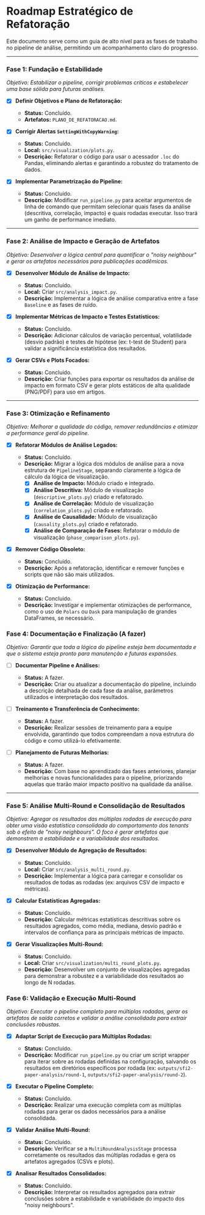 # Roadmap Estratégico de Refatoração

Este documento serve como um guia de alto nível para as fases de trabalho no pipeline de análise, permitindo um acompanhamento claro do progresso.

---

### Fase 1: Fundação e Estabilidade

*Objetivo: Estabilizar o pipeline, corrigir problemas críticos e estabelecer uma base sólida para futuras análises.*

- [x] **Definir Objetivos e Plano de Refatoração:**
  - **Status:** Concluído.
  - **Artefatos:** `PLANO_DE_REFATORACAO.md`.

- [x] **Corrigir Alertas `SettingWithCopyWarning`:**
  - **Status:** Concluído.
  - **Local:** `src/visualization/plots.py`.
  - **Descrição:** Refatorar o código para usar o acessador `.loc` do Pandas, eliminando alertas e garantindo a robustez do tratamento de dados.

- [x] **Implementar Parametrização do Pipeline:**
  - **Status:** Concluído.
  - **Descrição:** Modificar `run_pipeline.py` para aceitar argumentos de linha de comando que permitam selecionar quais fases da análise (descritiva, correlação, impacto) e quais rodadas executar. Isso trará um ganho de performance imediato.

---

### Fase 2: Análise de Impacto e Geração de Artefatos

*Objetivo: Desenvolver a lógica central para quantificar o "noisy neighbour" e gerar os artefatos necessários para publicações acadêmicas.*

- [x] **Desenvolver Módulo de Análise de Impacto:**
  - **Status:** Concluído.
  - **Local:** Criar `src/analysis_impact.py`.
  - **Descrição:** Implementar a lógica de análise comparativa entre a fase `Baseline` e as fases de ruído.

- [x] **Implementar Métricas de Impacto e Testes Estatísticos:**
  - **Status:** Concluído.
  - **Descrição:** Adicionar cálculos de variação percentual, volatilidade (desvio padrão) e testes de hipótese (ex: t-test de Student) para validar a significância estatística dos resultados.

- [x] **Gerar CSVs e Plots Focados:**
  - **Status:** Concluído.
  - **Descrição:** Criar funções para exportar os resultados da análise de impacto em formato CSV e gerar plots estáticos de alta qualidade (PNG/PDF) para uso em artigos.

---

### Fase 3: Otimização e Refinamento

*Objetivo: Melhorar a qualidade do código, remover redundâncias e otimizar a performance geral do pipeline.*

- [x] **Refatorar Módulos de Análise Legados:**
  - **Status:** Concluído.
  - **Descrição:** Migrar a lógica dos módulos de análise para a nova estrutura de `PipelineStage`, separando claramente a lógica de cálculo da lógica de visualização.
    - [x] **Análise de Impacto:** Módulo criado e integrado.
    - [x] **Análise Descritiva:** Módulo de visualização (`descriptive_plots.py`) criado e refatorado.
    - [x] **Análise de Correlação:** Módulo de visualização (`correlation_plots.py`) criado e refatorado.
    - [x] **Análise de Causalidade:** Módulo de visualização (`causality_plots.py`) criado e refatorado.
    - [x] **Análise de Comparação de Fases:** Refatorar o módulo de visualização (`phase_comparison_plots.py`).

- [x] **Remover Código Obsoleto:**
  - **Status:** Concluído.
  - **Descrição:** Após a refatoração, identificar e remover funções e scripts que não são mais utilizados.

- [x] **Otimização de Performance:**
  - **Status:** Concluído.
  - **Descrição:** Investigar e implementar otimizações de performance, como o uso de `Polars` ou `Dask` para manipulação de grandes DataFrames, se necessário.

### Fase 4: Documentação e Finalização (A fazer)

*Objetivo: Garantir que toda a lógica do pipeline esteja bem documentada e que o sistema esteja pronto para manutenção e futuras expansões.*

- [ ] **Documentar Pipeline e Análises:**
  - **Status:** A fazer.
  - **Descrição:** Criar ou atualizar a documentação do pipeline, incluindo a descrição detalhada de cada fase da análise, parâmetros utilizados e interpretação dos resultados.

- [ ] **Treinamento e Transferência de Conhecimento:**
  - **Status:** A fazer.
  - **Descrição:** Realizar sessões de treinamento para a equipe envolvida, garantindo que todos compreendam a nova estrutura do código e como utilizá-lo efetivamente.

- [ ] **Planejamento de Futuras Melhorias:**
  - **Status:** A fazer.
  - **Descrição:** Com base no aprendizado das fases anteriores, planejar melhorias e novas funcionalidades para o pipeline, priorizando aquelas que trarão maior impacto positivo na qualidade da análise.

---

### Fase 5: Análise Multi-Round e Consolidação de Resultados

*Objetivo: Agregar os resultados das múltiplas rodadas de execução para obter uma visão estatística consolidada do comportamento dos tenants sob o efeito de "noisy neighbours". O foco é gerar artefatos que demonstrem a estabilidade e a variabilidade dos resultados.*

- [x] **Desenvolver Módulo de Agregação de Resultados:**
  - **Status:** Concluído.
  - **Local:** Criar `src/analysis_multi_round.py`.
  - **Descrição:** Implementar a lógica para carregar e consolidar os resultados de todas as rodadas (ex: arquivos CSV de impacto e métricas).

- [x] **Calcular Estatísticas Agregadas:**
  - **Status:** Concluído.
  - **Descrição:** Calcular métricas estatísticas descritivas sobre os resultados agregados, como média, mediana, desvio padrão e intervalos de confiança para as principais métricas de impacto.

- [x] **Gerar Visualizações Multi-Round:**
  - **Status:** Concluído.
  - **Local:** Criar `src/visualization/multi_round_plots.py`.
  - **Descrição:** Desenvolver um conjunto de visualizações agregadas para demonstrar a robustez e a variabilidade dos resultados ao longo de N rodadas.

### Fase 6: Validação e Execução Multi-Round

*Objetivo: Executar o pipeline completo para múltiplas rodadas, gerar os artefatos de saída corretos e validar a análise consolidada para extrair conclusões robustas.*

- [x] **Adaptar Script de Execução para Múltiplas Rodadas:**
  - **Status:** Concluído.
  - **Descrição:** Modificar `run_pipeline.py` ou criar um script wrapper para iterar sobre as rodadas definidas na configuração, salvando os resultados em diretórios específicos por rodada (ex: `outputs/sfi2-paper-analysis/round-1`, `outputs/sfi2-paper-analysis/round-2`).

- [x] **Executar o Pipeline Completo:**
  - **Status:** Concluído.
  - **Descrição:** Realizar uma execução completa com as múltiplas rodadas para gerar os dados necessários para a análise consolidada.

- [x] **Validar Análise Multi-Round:**
  - **Status:** Concluído.
  - **Descrição:** Verificar se a `MultiRoundAnalysisStage` processa corretamente os resultados das múltiplas rodadas e gera os artefatos agregados (CSVs e plots).

- [x] **Analisar Resultados Consolidados:**
  - **Status:** Concluído.
  - **Descrição:** Interpretar os resultados agregados para extrair conclusões sobre a estabilidade e variabilidade do impacto dos "noisy neighbours".
